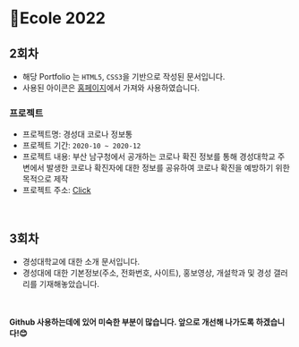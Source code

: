 # 🔎Ecole 2022

2회차
-------------------------------
- 해당 Portfolio 는 ```HTML5```, ```CSS3```을 기반으로 작성된 문서입니다.
- 사용된 아이콘은 [홈페이지](https://www.flaticon.com/kr/free-icons/whatsapp)에서 가져와 사용하였습니다.

### 프로젝트
- 프로젝트명: 경성대 코로나 정보통
- 프로젝트 기간: ```2020-10 ~ 2020-12```
- 프로젝트 내용: 부산 남구청에서 공개하는 코로나 확진 정보를 통해 경성대학교 주변에서 발생한 코로나 확진자에 대한 정보를 공유하여 코로나 확진을 예방하기 위한 목적으로 제작
- 프로젝트 주소: [Click](https://kyungsungcovid.netlify.app)

<br>


3회차
-------------------------------
- 경성대학교에 대한 소개 문서입니다.
- 경성대에 대한 기본정보(주소, 전화번호, 사이트), 홍보영상, 개설학과 및 경성 갤러리를 기재해놓았습니다.

<br><br>
__Github 사용하는데에 있어 미숙한 부분이 많습니다. 앞으로 개선해 나가도록 하겠습니다!😊__
